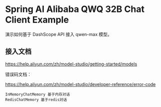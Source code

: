 # Spring AI Alibaba QWQ 32B Chat Client Example

演示如何基于 DashScope API 接入 qwen-max 模型。

## 接入文档

https://help.aliyun.com/zh/model-studio/getting-started/models

错误码文档：

https://help.aliyun.com/zh/model-studio/developer-reference/error-code

```text
InMemoryChatMemory 基于内存对话
RedisChatMemory 基于redis对话
```


